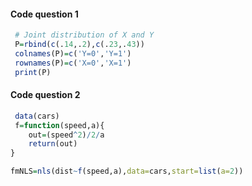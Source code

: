 #### Code question 1


```r
 # Joint distribution of X and Y
 P=rbind(c(.14,.2),c(.23,.43))
 colnames(P)=c('Y=0','Y=1')
 rownames(P)=c('X=0','X=1')
 print(P)

```


#### Code question 2

```r
 data(cars)
 f=function(speed,a){
    out=(speed^2)/2/a
    return(out)
}

fmNLS=nls(dist~f(speed,a),data=cars,start=list(a=2))

```
